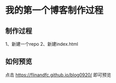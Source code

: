 # 我的第一个博客制作过程

## 制作过程

1、新建一个repo
2、新建index.html

## 如何预览

点击 https://flinandfc.github.io/blog0920/ 即可预览

